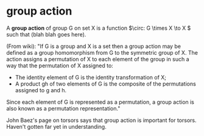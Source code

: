 # group action

A **group action** of group G on set X is a function $\circ: G \times X \to X $ such that (blah blah goes here).

(From wiki): "If G is a group and X is a set then a group action may be defined as a group homomorphism from G to the symmetric group of X. The action assigns a permutation of X to each element of the group in such a way that the permutation of X assigned to:

  - The identity element of G is the identity transformation of X;
  - A product gh of two elements of G is the composite of the permutations assigned to g and h.

Since each element of G is represented as a permutation, a group action is also known as a permutation representation."

John Baez's page on torsors says that group action is important for torsors. Haven't gotten far yet in understanding.
